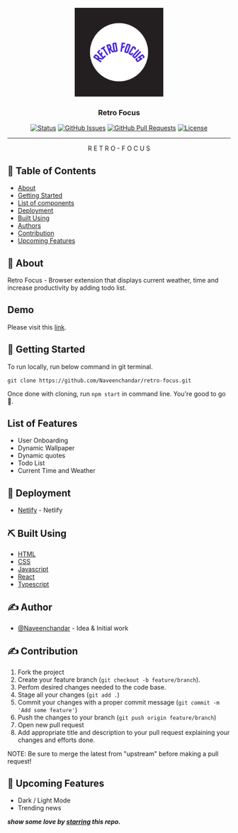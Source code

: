 <p align="center">
  <a href="" rel="noopener">
 <img width=200px height=200px src="./public/assets/logo.png" alt="Retro logo"></a>
</p>

<h3 align="center">Retro Focus</h3>

<div align="center">

[![Status](https://img.shields.io/badge/status-active-success.svg)]()
[![GitHub Issues](https://img.shields.io/badge/issues-0-brightgreen)](https://github.com/Naveenchandar/retro-focus/issues)
[![GitHub Pull Requests](https://img.shields.io/badge/pull%20requests-0-brightgreen)](https://github.com/Naveenchandar/retro-focus/pulls)
[![License](https://img.shields.io/badge/license-MIT-blue.svg)](/LICENSE)

</div>

---

<p align="center"> R E T R O - F O C U S
    <br> 
</p>

## 📝 Table of Contents

- [About](#about)
- [Getting Started](#getting_started)
- [List of components](#listoffeatures)
- [Deployment](#deployment)
- [Built Using](#built_using)
- [Authors](#author)
- [Contribution](#contribution)
- [Upcoming Features](#upcomingfeatures)

## 🧐 About <a name = "about"></a>

Retro Focus - Browser extension that displays current weather, time and increase productivity by adding todo list.

## Demo
Please visit this [link](https://retro-focus.netlify.app/).

## 🏁 Getting Started <a name = "getting_started"></a>

To run locally, run below command in git terminal.

```
git clone https://github.com/Naveenchandar/retro-focus.git
```
Once done with cloning, run `npm start` in command line. You're good to go 🎉.

## List of Features <a name="listoffeatures"></a>

- User Onboarding
- Dynamic Wallpaper 
- Dynamic quotes
- Todo List
- Current Time and Weather

## 🚀 Deployment <a name = "deployment"></a>

- [Netlify](https://www.netlify.com/) - Netlify

## ⛏️ Built Using <a name = "built_using"></a>

- [HTML](https://developer.mozilla.org/en-US/docs/Web/HTML)
- [CSS](https://developer.mozilla.org/en-US/docs/Web/CSS)
- [Javascript](https://developer.mozilla.org/en-US/docs/Web/JavaScript)
- [React](https://reactjs.org/)
- [Typescript](https://www.typescriptlang.org/)

## ✍️ Author <a name = "author"></a>

- [@Naveenchandar](https://github.com/Naveenchandar) - Idea & Initial work

## ✍️ Contribution <a name = "contribution"></a>

1. Fork the project
2. Create your feature branch (`git checkout -b feature/branch`).
3. Perfom desired changes needed to the code base.
4. Stage all your changes (`git add .`)
3. Commit your changes with a proper commit message (`git commit -m 'Add some feature'`)
4. Push the changes to your branch (`git push origin feature/branch`)
5. Open new pull request
6. Add appropriate title and description to your pull request explaining your changes and efforts done.

NOTE: Be sure to merge the latest from "upstream" before making a pull request!

## 🎉 Upcoming Features <a name = "upcomingfeatures"></a>

- Dark / Light Mode
- Trending news

***show some love by [starring](https://github.com/Naveenchandar/retro-focus) this repo.***